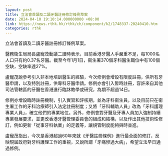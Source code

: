 ```yaml
---
layout: post
title: 立法會首讀及二讀牙醫註冊修訂條例草案
date: 2024-04-10 19:10:14.000000000 +08:00
link: https://news.rthk.hk/rthk/ch/component/k2/1748337-20240410.htm
categories: rthk
---
```


立法會首讀及二讀牙醫註冊修訂條例草案。

醫務衞生局局長盧寵茂動議二讀時表示，目前香港牙醫人手嚴重不足，每1000名人口只有約0.37名牙醫。截至今年1月1日，衞生署370個牙科醫生職位中有100個空缺，空缺率達27%。

盧寵茂說參考引入非本地培訓醫生的經驗，今次修例會增設有限度註冊，供所有牙醫申請，以及特別註冊，供專科牙醫申請。修例亦會引入暫時註冊，容許來自其他司法管轄區的牙醫在香港進行臨牀教學或研究，為期不超過14日。

修例亦增設臨時註冊機制，引入實習和評核期，並為牙科衞生員，以及目前只在衞生署工作的牙科治療師引入法定註冊制度；又將「牙科輔助人員」改為「牙科護理專業人員」，確立他們的專業地位。另外，修例會對牙醫及牙專人員加入強制持續專業發展要求，並更改香港牙醫管理委員會的組成和結構，以及作出其他技術性修訂，例如更新「從事牙科執業」的定義等，讓規管制度能夠與時並進。

盧寵茂指出，今次是香港超過60年來就《牙醫註冊條例》進行最全面的修訂，反映現屆政府對牙科護理工作的重視，又說所謂「牙痛慘過大病」，希望立法早日通過修例。
